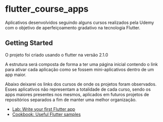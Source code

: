# flutter_course_apps

Aplicativos desenvolvidos seguindo alguns cursos realizados pela Udemy com o objetivo de aperfeiçoamento gradativo na tecnologia Flutter.

## Getting Started

O projeto foi criado usando o flutter na versão 2.1.0

A estrutura será composta de forma a ter uma página inicial contendo o link para ativar cada aplicação como se fossem mini-aplicativos dentro de um app maior. 

Abaixo deixarei os links dos cursos de onde os projetos foram observados.  
Esses aplicativos não representam a totalidade de cada curso, sendo os apps maiores presentes nos mesmos, aplicados em futuros projetos de repositórios separados a fim de manter uma melhor organização.

- [Lab: Write your first Flutter app](https://flutter.dev/docs/get-started/codelab)
- [Cookbook: Useful Flutter samples](https://flutter.dev/docs/cookbook)


